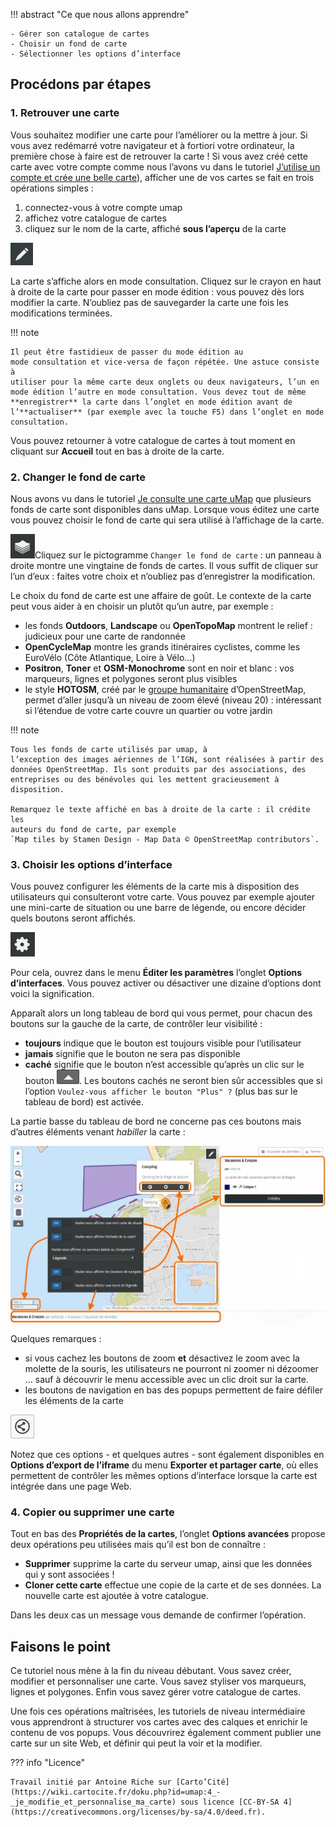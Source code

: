 !!! abstract "Ce que nous allons apprendre"

    - Gérer son catalogue de cartes
    - Choisir un fond de carte
    - Sélectionner les options d’interface

## Procédons par étapes

### 1. Retrouver une carte

Vous souhaitez modifier une carte pour l’améliorer ou la mettre à jour.
Si vous avez redémarré votre navigateur et à fortiori votre ordinateur,
la première chose à faire est de retrouver la carte ! Si vous avez créé
cette carte avec votre compte comme nous l’avons vu dans le tutoriel
[J’utilise un compte et crée une belle carte](3-create-account.md)), afficher
une de vos cartes se fait en trois opérations simples :

1.  connectez-vous à votre compte umap
2.  affichez votre catalogue de cartes
3.  cliquez sur le nom de la carte, affiché **sous l’aperçu** de la
    carte

![umap_edit.png](../../static/tutoriels/4-je-modifie-et-personnalise-ma-carte/umap_edit.png)

La carte s’affiche alors en mode
consultation. Cliquez sur le crayon en haut à droite de la carte pour
passer en mode édition : vous pouvez dès lors modifier la carte.
N’oubliez pas de sauvegarder la carte une fois les modifications
terminées.

!!! note

    Il peut être fastidieux de passer du mode édition au
    mode consultation et vice-versa de façon répétée. Une astuce consiste à
    utiliser pour la même carte deux onglets ou deux navigateurs, l’un en
    mode édition l’autre en mode consultation. Vous devez tout de même
    **enregistrer** la carte dans l’onglet en mode édition avant de
    l’**actualiser** (par exemple avec la touche F5) dans l’onglet en mode
    consultation.

Vous pouvez retourner à votre catalogue de cartes à tout moment en
cliquant sur **Accueil** tout en bas à droite de la carte.

### 2. Changer le fond de carte

Nous avons vu dans le tutoriel [Je consulte une carte uMap](1-browsing-a-map.md)
que plusieurs fonds de carte
sont disponibles dans uMap. Lorsque vous éditez une carte vous pouvez
choisir le fond de carte qui sera utilisé à l’affichage de la carte.

![umap_edit_background.png](../../static/tutoriels/4-je-modifie-et-personnalise-ma-carte/umap_edit_background.png)Cliquez sur
le pictogramme `Changer le fond de carte` : un panneau à droite montre
une vingtaine de fonds de cartes. Il vous suffit de cliquer sur l’un
d’eux : faites votre choix et n’oubliez pas d’enregistrer la
modification.

Le choix du fond de carte est une affaire de goût. Le contexte de la
carte peut vous aider à en choisir un plutôt qu’un autre, par exemple :

-   les fonds **Outdoors**, **Landscape** ou **OpenTopoMap** montrent le
    relief : judicieux pour une carte de randonnée
-   **OpenCycleMap** montre les grands itinéraires cyclistes, comme les
    EuroVélo (Côte Atlantique, Loire à Vélo…)
-   **Positron**, **Toner** et **OSM-Monochrome** sont en noir et blanc
    : vos marqueurs, lignes et polygones seront plus visibles
-   le style **HOTOSM**, créé par le [groupe
    humanitaire](http://wiki.openstreetmap.org/wiki/FR:Humanitarian_OSM_Team)
    d’OpenStreetMap, permet d’aller jusqu’à un niveau de zoom élevé
    (niveau 20) : intéressant si l’étendue de votre carte couvre un
    quartier ou votre jardin

!!! note

    Tous les fonds de carte utilisés par umap, à
    l’exception des images aériennes de l’IGN, sont réalisées à partir des
    données OpenStreetMap. Ils sont produits par des associations, des
    entreprises ou des bénévoles qui les mettent gracieusement à
    disposition.

    Remarquez le texte affiché en bas à droite de la carte : il crédite les
    auteurs du fond de carte, par exemple
    `Map tiles by Stamen Design - Map Data © OpenStreetMap contributors`.


### 3. Choisir les options d’interface

Vous pouvez configurer les éléments de la carte mis à disposition des
utilisateurs qui consulteront votre carte. Vous pouvez par exemple
ajouter une mini-carte de situation ou une barre de légende, ou encore
décider quels boutons seront affichés.

![umap_edit_props.png](../../static/tutoriels/4-je-modifie-et-personnalise-ma-carte/umap_edit_props.png)

Pour cela, ouvrez dans
le menu **Éditer les paramètres** l’onglet **Options d’interfaces**.
Vous pouvez activer ou désactiver une dizaine d’options dont voici la
signification.

Apparaît alors un long tableau de bord qui vous permet, pour chacun des
boutons sur la gauche de la carte, de contrôler leur visibilité :

-   **toujours** indique que le bouton est toujours visible pour
    l’utilisateur
-   **jamais** signifie que le bouton ne sera pas disponible
-   **caché** signifie que le bouton n’est accessible qu’après un clic
    sur le bouton ![umap_plus.png](../../static/tutoriels/4-je-modifie-et-personnalise-ma-carte/umap_plus.png). Les boutons
    cachés ne seront bien sûr accessibles que si l’option
    `Voulez-vous afficher le bouton "Plus" ?` (plus bas sur le tableau
    de bord) est activée.

La partie basse du tableau de bord ne concerne pas ces boutons mais
d’autres éléments venant *habiller* la carte :

![umap_properties_bottom.jpg](../../static/tutoriels/4-je-modifie-et-personnalise-ma-carte/umap_properties_bottom.jpg)

Quelques remarques :

-   si vous cachez les boutons de zoom **et** désactivez le zoom avec la
    molette de la souris, les utilisateurs ne pourront ni zoomer ni
    dézoomer … sauf à découvrir le menu accessible avec un clic droit
    sur la carte.
-   les boutons de navigation en bas des popups permettent de faire
    défiler les éléments de la carte

![umap_share.png](../../static/tutoriels/4-je-modifie-et-personnalise-ma-carte/umap_share.png)

Notez que ces
options - et quelques autres - sont également disponibles en **Options
d’export de l’iframe** du menu **Exporter et partager carte**, où elles
permettent de contrôler les mêmes options d’interface lorsque la carte
est intégrée dans une page Web.

### 4. Copier ou supprimer une carte

Tout en bas des **Propriétés de la cartes**, l’onglet **Options
avancées** propose deux opérations peu utilisées mais qu’il est bon de
connaître :

-   **Supprimer** supprime la carte du serveur umap, ainsi que les
    données qui y sont associées !
-   **Cloner cette carte** effectue une copie de la carte et de ses
    données. La nouvelle carte est ajoutée à votre catalogue.

Dans les deux cas un message vous demande de confirmer l’opération.

## Faisons le point

Ce tutoriel nous mène à la fin du niveau débutant. Vous savez créer,
modifier et personnaliser une carte. Vous savez styliser vos marqueurs,
lignes et polygones. Enfin vous savez gérer votre catalogue de cartes.

Une fois ces opérations maîtrisées, les tutoriels de niveau
intermédiaire vous apprendront à structurer vos cartes avec des calques
et enrichir le contenu de vos popups. Vous découvrirez également comment
publier une carte sur un site Web, et définir qui peut la voir et la
modifier.

??? info "Licence"

    Travail initié par Antoine Riche sur [Carto’Cité](https://wiki.cartocite.fr/doku.php?id=umap:4_-_je_modifie_et_personnalise_ma_carte) sous licence [CC-BY-SA 4](https://creativecommons.org/licenses/by-sa/4.0/deed.fr).


